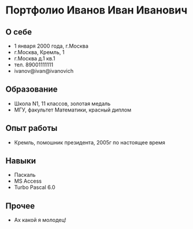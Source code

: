 # Портфолио Иванов Иван Иванович
## О себе
* 1 января 2000 года, г.Москва
* г.Москва, Кремль, 1
* г.Москва д.1 кв.1
* тел. 89001111111
* ivanov@ivan@ivanovich
## Образование
* Школа N1, 11 классов, золотая медаль
* МГУ, факультет Математики, красный диплом
## Опыт работы
* Кремль, помошник президента, 2005г по настоящее время
## Навыки
* Паскаль
* MS Access
* Turbo Pascal 6.0
## Прочее
* Ах какой я молодец!
